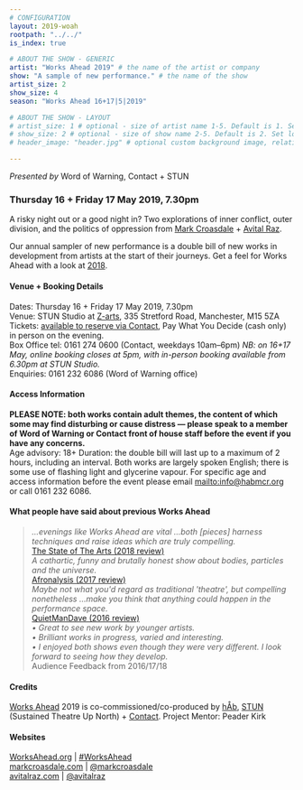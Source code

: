 ```yaml
---
# CONFIGURATION
layout: 2019-woah
rootpath: "../../"
is_index: true

# ABOUT THE SHOW - GENERIC
artist: "Works Ahead 2019" # the name of the artist or company
show: "A sample of new performance." # the name of the show
artist_size: 2
show_size: 4
season: "Works Ahead 16+17|5|2019"

# ABOUT THE SHOW - LAYOUT
# artist_size: 1 # optional - size of artist name 1-5. Default is 1. Set longer names to lower values
# show_size: 2 # optional - size of show name 2-5. Default is 2. Set longer names to lower values
# header_image: "header.jpg" # optional custom background image, relative to current page

---
```

*Presented by* Word of Warning, Contact + STUN         
         
### Thursday 16 + Friday 17 May 2019, 7.30pm        
A risky night out or a good night in? Two explorations of inner conflict, outer division, and the politics of oppression from [Mark Croasdale](/current/2019-worksahead/croasdale) + [Avital Raz](/current/2019-worksahead/raz).             
            
Our annual sampler of new performance is a double bill of new works in development from artists at the start of their journeys. Get a feel for Works Ahead with a look at [2018](/archive/2018-worksahead).            
                
#### Venue + Booking Details        
Dates: Thursday 16 + Friday 17 May 2019, 7.30pm         
Venue: STUN Studio at <a href="http://www.z-arts.org/about-us/getting-here" target="_blank">Z-arts</a>, 335 Stretford Road, Manchester, M15 5ZA         
Tickets: <a href="http://contactmcr.com/shows/works-ahead-2019" target="_blank">available to reserve via Contact</a>, Pay What You Decide (cash only) in person on the evening.            
Box Office tel: 0161 274 0600 (Contact, weekdays 10am–6pm) *NB: on 16+17 May, online booking closes at 5pm, with in-person booking available from 6.30pm at STUN Studio.*              
Enquiries: 0161 232 6086 (Word of Warning office)           
        
#### Access Information        
**PLEASE NOTE: both works contain adult themes, the content of which some may find disturbing or cause distress — please speak to a member of Word of Warning or Contact front of house staff before the event if you have any concerns.**<br>Age advisory: 18+  Duration: the double bill will last up to a maximum of 2 hours, including an interval. Both works are largely spoken English; there is some use of flashing light and glycerine vapour. For specific age and access information before the event please email <mailto:info@habmcr.org> or call 0161 232 6086.           

#### What people have said about previous Works Ahead        
>*…evenings like Works Ahead are vital …both [pieces] harness techniques and raise ideas which are truly compelling.*<br><a href="http://www.thestateofthearts.co.uk/features/works-ahead-expect-something-weird-personal-entirely-half-done" target="_blank">The State of The Arts (2018 review)</a>           
>*A cathartic, funny and brutally honest show about bodies, particles and the universe.*<br><a href="http://afronalysis.com/2017/05/14/review-superposition-stun" target="_blank">Afronalysis (2017 review)</a>           
>*Maybe not what you'd regard as traditional 'theatre', but compelling nonetheless …make you think that anything could happen in the performance space.*<br><a href="http://quietmandave.co.uk/2016/06/works-ahead" target="_blank">QuietManDave (2016 review)</a>           
>*• Great to see new work by younger artists.<br>• Brilliant works in progress, varied and interesting.<br>• I enjoyed both shows even though they were very different. I look forward to seeing how they develop.*<br>Audience Feedback from 2016/17/18         
          
#### Credits         
[Works Ahead](/hab/worksahead) 2019 is co-commissioned/co-produced by [hÅb](/hab), <a href="http://stunlive.com" target="_blank">STUN</a> (Sustained Theatre Up North) + <a href="http://contactmcr.com" target="_blank">Contact</a>. Project Mentor: Peader Kirk        
        
#### Websites         
<a href="http://worksahead.org" target="_blank">WorksAhead.org</a> | <a href="http://twitter.com/hashtag/WorksAhead" target="_blank">#WorksAhead</a><br><a href="http://markcroasdale.com/staying-in" target="_blank">markcroasdale.com</a> | <a href="http://twitter.com/markcroasdale" target="_blank">@markcroasdale</a><br><a href="http://avitalraz.com" target="_blank">avitalraz.com</a> | <a href="http://twitter.com/avitalraz" target="_blank">@avitalraz</a>
